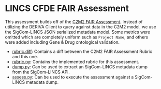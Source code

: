# LINCS CFDE FAIR Assessment

This assessment builds off of the [C2M2 FAIR Assessment](https://github.com/nih-cfde/FAIR/tree/master/Demos/FAIRAssessment/c2m2). Instead of utilizing the DERIVA Client to query against data in the C2M2 model, we use the SigCom-LINCS JSON serialized metadata model. Some metrics were omitted which are completely uniform such as `Project Name`, and others were added including Gene & Drug ontological validation.

- [rubric.diff](./rubric.diff): Contains a diff between the C2M2 FAIR Assessment Rubric and this one.
- [rubric.py](./rubric.py): Contains the implemented rubric for this assessment.
- [dump.py](./dump.py): Can be used to extract an SigCom-LINCS metadata dump from the SigCom-LINCS API.
- [assess.py](./assess.py): Can be used to execute the assessment against a SigCom-LINCS metadata dump.
